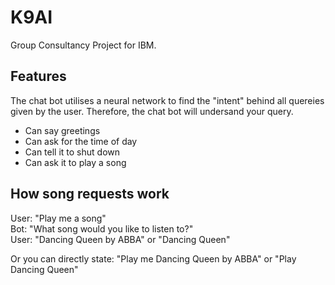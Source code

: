 # K9AI
Group Consultancy Project for IBM.
## Features
The chat bot utilises a neural network to find the "intent" behind all quereies given by the user. Therefore, the chat bot will undersand your query.
- Can say greetings
- Can ask for the time of day
- Can tell it to shut down
- Can ask it to play a song

## How song requests work
User: "Play me a song"   
Bot: "What song would you like to listen to?"  
User: "Dancing Queen by ABBA" or "Dancing Queen"

Or you can directly state: "Play me Dancing Queen by ABBA" or "Play Dancing Queen"

